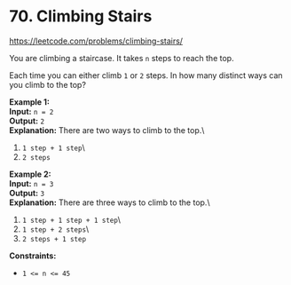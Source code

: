 # 70. Climbing Stairs

https://leetcode.com/problems/climbing-stairs/

You are climbing a staircase. It takes `n` steps to reach the top.

Each time you can either climb `1` or `2` steps. In how many distinct ways can you climb to the top?

**Example 1:**\
**Input:** `n = 2`\
**Output:** `2`\
**Explanation:** There are two ways to climb to the top.\
1. `1 step + 1 step`\
2. `2 steps`

**Example 2:**\
**Input:** `n = 3`\
**Output:** `3`\
**Explanation:** There are three ways to climb to the top.\
1. `1 step + 1 step + 1 step`\
2. `1 step + 2 steps`\
3. `2 steps + 1 step`

**Constraints:**

- `1 <= n <= 45`
